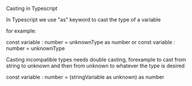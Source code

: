 Casting in Typescript

In Typescript we use "as" keyword to cast the type of a variable

for example:

const variable : number = unknownType as number
 or
const variable : number = <number> unknownType


Casting incompatible types needs double casting, forexample to cast from string to unknown and then from unknown to whatever the type is desired 

const variable : number = (stringVariable as unknown) as number 



